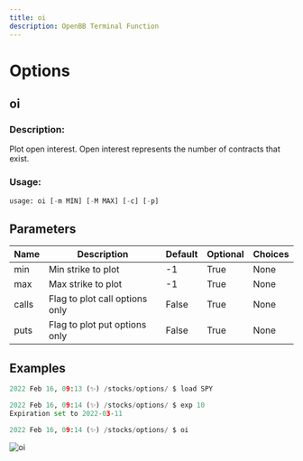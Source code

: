 ```yaml
---
title: oi
description: OpenBB Terminal Function
---
```


# Options

## oi

### Description: 

Plot open interest. Open interest represents the number of contracts that exist.

### Usage: 
```python
usage: oi [-m MIN] [-M MAX] [-c] [-p]
```

## Parameters

| Name | Description | Default | Optional | Choices |
| ---- | ----------- | ------- | -------- | ------- |
| min | Min strike to plot | -1 | True | None |
| max | Max strike to plot | -1 | True | None |
| calls | Flag to plot call options only | False | True | None |
| puts | Flag to plot put options only | False | True | None |


## Examples

```python
2022 Feb 16, 09:13 (✨) /stocks/options/ $ load SPY

2022 Feb 16, 09:14 (✨) /stocks/options/ $ exp 10
Expiration set to 2022-03-11

2022 Feb 16, 09:14 (✨) /stocks/options/ $ oi
```

![oi](https://user-images.githubusercontent.com/46355364/154282811-b8b7d36b-2e4e-44c0-8026-b244d97a8608.png)

